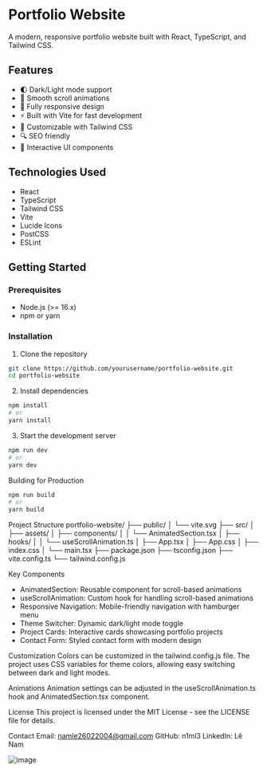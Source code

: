 # Portfolio Website

A modern, responsive portfolio website built with React, TypeScript, and Tailwind CSS.

## Features

- 🌓 Dark/Light mode support
- 🎯 Smooth scroll animations
- 📱 Fully responsive design
- ⚡ Built with Vite for fast development
- 🎨 Customizable with Tailwind CSS
- 🔍 SEO friendly
- 💫 Interactive UI components

## Technologies Used

- React
- TypeScript
- Tailwind CSS
- Vite
- Lucide Icons
- PostCSS
- ESLint

## Getting Started

### Prerequisites

- Node.js (>= 16.x)
- npm or yarn

### Installation

1. Clone the repository
```bash
git clone https://github.com/yourusername/portfolio-website.git
cd portfolio-website
```
2. Install dependencies
```bash
npm install
# or
yarn install
```
3. Start the development server
```bash
npm run dev
# or
yarn dev
```
Building for Production
```bash
npm run build
# or
yarn build
```
Project Structure
portfolio-website/
├── public/
│   └── vite.svg
├── src/
│   ├── assets/
│   ├── components/
│   │   └── AnimatedSection.tsx
│   ├── hooks/
│   │   └── useScrollAnimation.ts
│   ├── App.tsx
│   ├── App.css
│   ├── index.css
│   └── main.tsx
├── package.json
├── tsconfig.json
├── vite.config.ts
└── tailwind.config.js

Key Components
 - AnimatedSection: Reusable component for scroll-based animations
 - useScrollAnimation: Custom hook for handling scroll-based animations
 - Responsive Navigation: Mobile-friendly navigation with hamburger menu
 - Theme Switcher: Dynamic dark/light mode toggle
 - Project Cards: Interactive cards showcasing portfolio projects
 - Contact Form: Styled contact form with modern design

Customization
Colors can be customized in the tailwind.config.js file. The project uses CSS variables for theme colors, allowing easy switching between dark and light modes.

Animations
Animation settings can be adjusted in the useScrollAnimation.ts hook and AnimatedSection.tsx component.

License
This project is licensed under the MIT License - see the LICENSE file for details.

Contact
Email: namle26022004@gmail.com
GitHub: n1ml3
LinkedIn: Lê Nam

![image](https://github.com/user-attachments/assets/5628d3e8-d11a-4e02-815c-41f6a69049ca)
